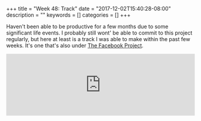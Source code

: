 +++
title = "Week 48: Track"
date = "2017-12-02T15:40:28-08:00"
description = ""
keywords = []
categories = []
+++

Haven't been able to be productive for a few months due to some significant life events. I probably still wont' be able to commit to this project regularly, but here at least is a track I was able to make within the past few weeks. It's one that's also under [The Facebook Project](https://soundcloud.com/modulogeek/sets/the-facebook-project).

<iframe width="100%" height="166" scrolling="no" frameborder="no" src="https://w.soundcloud.com/player/?url=https%3A//api.soundcloud.com/tracks/364117766&amp;color=%23ff5500&amp;auto_play=false&amp;hide_related=false&amp;show_comments=true&amp;show_user=true&amp;show_reposts=false&amp;show_teaser=true"></iframe>
